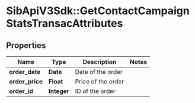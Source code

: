 # SibApiV3Sdk::GetContactCampaignStatsTransacAttributes

## Properties
Name | Type | Description | Notes
------------ | ------------- | ------------- | -------------
**order_date** | **Date** | Date of the order | 
**order_price** | **Float** | Price of the order | 
**order_id** | **Integer** | ID of the order | 



